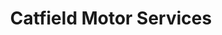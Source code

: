 ---
title: "Catfield Motor Services"
url: /catfield/catfield-motor-services/
shop: Autowerkstatt
---